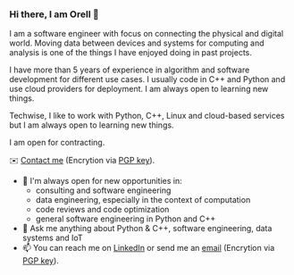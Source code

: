 ### Hi there, I am Orell 👋

I am a software engineer with focus on connecting the physical and digital world. Moving data between devices and systems for computing and analysis is one of the things I have enjoyed doing in past projects. 

I have more than 5 years of experience in algorithm and software development for different use cases. I usually code in C++ and Python and use cloud providers for deployment. I am always open to learning new things. 

Techwise, I like to work with Python, C++, Linux and cloud-based services but I am always open to learning new things.

I am open for contracting.

✉️ [Contact me](mailto:hello@orellgarten.com) (Encrytion via [PGP key](https://raw.githubusercontent.com/orgarten/orgarten/main/publickey.hello%40orellgarten.com-3adbe503c2d9666c6a9e6f3a3cb8e7dd613d8593.asc)).

- 🔭 I'm always open for new opportunities in:
  - consulting and software engineering 
  - data engineering, especially in the context of computation
  - code reviews and code optimization
  - general software engineering in Python and C++
- 💬 Ask me anything about Python & C++, software engineering, data systems and IoT
- 📫 You can reach me on [LinkedIn](https://www.linkedin.com/in/ogarten/) or send me an [email](mailto:hello@orellgarten.com) (Encrytion via [PGP key](https://raw.githubusercontent.com/orgarten/orgarten/main/publickey.hello%40orellgarten.com-3adbe503c2d9666c6a9e6f3a3cb8e7dd613d8593.asc)).
  
